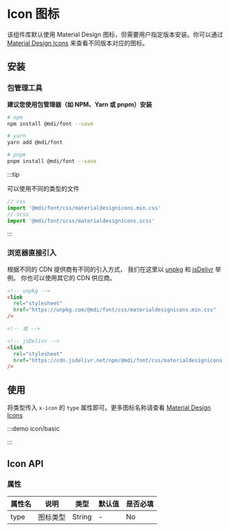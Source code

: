 # Icon 图标

该组件库默认使用 Material Design 图标，但需要用户指定版本安装。你可以通过 [Material Design Icons](https://pictogrammers.com/library/mdi/icon) 来查看不同版本对应的图标。

## 安装

### 包管理工具

**建议您使用包管理器（如 NPM、Yarn 或 pnpm）安装**

```bash
# npm
npm install @mdi/font --save

# yarn
yarn add @mdi/font

# pnpm
pnpm install @mdi/font --save
```

:::tip

可以使用不同的类型的文件

```js
// css
import '@mdi/font/css/materialdesignicons.min.css'
// scss
import '@mdi/font/scss/materialdesignicons.scss'
```

:::

### 浏览器直接引入

根据不同的 CDN 提供商有不同的引入方式， 我们在这里以 [unpkg](https://unpkg.com/) 和 [jsDelivr](https://www.jsdelivr.com/) 举例。 你也可以使用其它的 CDN 供应商。

```html
<!-- unpkg -->
<link
  rel="stylesheet"
  href="https://unpkg.com/@mdi/font/css/materialdesignicons.min.css"
/>

<!-- 或 -->

<!-- jsDelivr -->
<link
  rel="stylesheet"
  href="https://cdn.jsdelivr.net/npm/@mdi/font/css/materialdesignicons.min.css"
/>
```

## 使用

将类型传入 `x-icon` 的 `type` 属性即可。更多图标名称请查看 [Material Design Icons](https://pictogrammers.com/library/mdi/icon)

:::demo icon/basic

:::

## Icon API

### 属性

| 属性名 | 说明     | 类型   | 默认值 | 是否必填 |
| ------ | -------- | ------ | ------ | -------- |
| type   | 图标类型 | String | -      | No       |